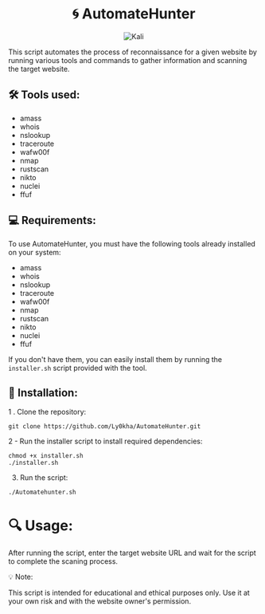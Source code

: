 <div align="center"> 

# :cyclone: AutomateHunter
![Kali](https://img.shields.io/badge/Kali-268BEE?style=for-the-badge&logo=kalilinux&logoColor=white)


</div>

This script automates the process of reconnaissance for a given website by running various tools and commands to gather information and scanning the target website.

## 🛠️ Tools used:

- amass 
- whois
- nslookup
- traceroute
- wafw00f 
- nmap
- rustscan
- nikto
- nuclei
- ffuf

## 💻 Requirements:

To use AutomateHunter, you must have the following tools already installed on your system:

- amass
- whois
- nslookup
- traceroute
- wafw00f
- nmap
- rustscan
- nikto
- nuclei
- ffuf

 If you don't have them, you can easily install them by running the `installer.sh` script provided with the tool.
 
## 🚀 Installation:


1 . Clone the repository:
```
git clone https://github.com/Ly0kha/AutomateHunter.git
```
2 - Run the installer script to install required dependencies:

 ``` 
 chmod +x installer.sh
 ./installer.sh
 ```

3. Run the script:

```
./Automatehunter.sh
```
# 🔍 Usage:

After running the script, enter the target website URL and wait for the script to complete the scaning process.

💡 Note:

This script is intended for educational and ethical purposes only. Use it at your own risk and with the website owner's permission.

